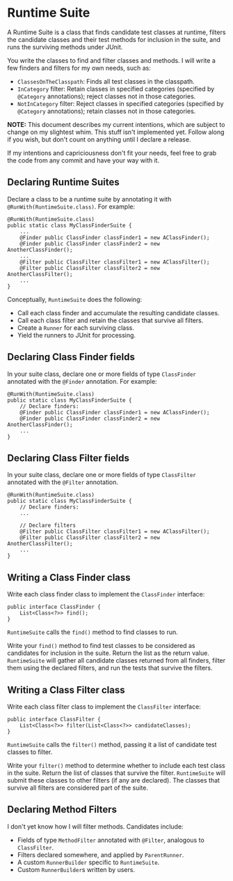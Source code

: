 # Runtime Suite

A Runtime Suite is a class that finds candidate test classes at runtime, filters the candidate classes and their test methods for inclusion in the suite, and runs the surviving methods under JUnit.

You write the classes to find and filter classes and methods. I will write a few finders and filters for my own needs, such as:

 * `ClassesOnTheClasspath`: Finds all test classes in the classpath.
 * `InCategory` filter: Retain classes in specified categories (specified by `@Category` annotations); reject classes not in those categories.
 * `NotInCategory` filter: Reject classes in specified categories (specified by `@Category` annotations); retain classes not in those categories.


**NOTE:** This document describes my current intentions, which are subject to change on my slightest whim. This stuff isn't implemented yet. Follow along if you wish, but don't count on anything until I declare a release.

If my intentions and capriciousness don't fit your needs, feel free to grab the code from any commit and have your way with it.

## Declaring Runtime Suites

Declare a class to be a runtime suite by annotating it with `@RunWith(RuntimeSuite.class)`. For example:

    @RunWith(RuntimeSuite.class)
    public static class MyClassFinderSuite {
        ...
    	@Finder public ClassFinder classFinder1 = new AClassFinder();
    	@Finder public ClassFinder classFinder2 = new AnotherClassFinder();
    	...
    	@Filter public ClassFilter classFilter1 = new AClassFilter();
    	@Filter public ClassFilter classFilter2 = new AnotherClassFilter();
    	...
    }

Conceptually, `RuntimeSuite` does the following:

* Call each class finder and accumulate the resulting candidate classes.
* Call each class filter and retain the classes that survive all filters.
* Create a `Runner` for each surviving class.
* Yield the runners to JUnit for processing.

## Declaring Class Finder fields

In your suite class, declare one or more fields of type `ClassFinder` annotated with the `@Finder` annotation. For example:

    @RunWith(RuntimeSuite.class)
    public static class MyClassFinderSuite {
        // Declare finders:
    	@Finder public ClassFinder classFinder1 = new AClassFinder();
    	@Finder public ClassFinder classFinder2 = new AnotherClassFinder();
    	...
    }

## Declaring Class Filter fields

In your suite class, declare one or more fields of type `ClassFilter` annotated with the `@Filter` annotation.

    @RunWith(RuntimeSuite.class)
    public static class MyClassFinderSuite {
        // Declare finders:
        ...

        // Declare filters
    	@Filter public ClassFilter classFilter1 = new AClassFilter();
    	@Filter public ClassFilter classFilter2 = new AnotherClassFilter();
    	...
    }


## Writing a Class Finder class

Write each class finder class to implement the `ClassFinder` interface:

    public interface ClassFinder {
        List<Class<?>> find();
    }

`RuntimeSuite` calls the `find()` method to find classes to run.

Write your `find()` method to find test classes to be considered as candidates for inclusion in the suite. Return the list as the return value. `RuntimeSuite` will gather all candidate classes returned from all finders, filter them using the declared filters, and run the tests that survive the filters.


## Writing a Class Filter class

Write each class filter class to implement the `ClassFilter` interface:

    public interface ClassFilter {
        List<Class<?>> filter(List<Class<?>> candidateClasses);
    }

`RuntimeSuite` calls the `filter()` method, passing it a list of candidate test classes to filter.

Write your `filter()` method to determine whether to include each test class in the suite. Return the list of classes that survive the filter. `RuntimeSuite` will submit these classes to other filters (if any are declared). The classes that survive all filters are considered part of the suite.

## Declaring Method Filters
I don't yet know how I will filter methods. Candidates include:

* Fields of type `MethodFilter` annotated with `@Filter`, analogous to `ClassFilter`.
* Filters declared somewhere, and applied by `ParentRunner`.
* A custom `RunnerBuilder` specific to `RuntimeSuite`.
* Custom `RunnerBuilder`s written by users.

